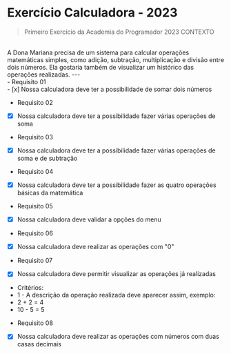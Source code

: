 # Exercício Calculadora - 2023

>Primeiro Exercício da Academia do Programador 2023
>CONTEXTO
</br>
A Dona Mariana precisa de um sistema para calcular operações matemáticas simples, como adição, subtração,
multiplicação e divisão entre dois números. Ela gostaria também de visualizar um histórico das operações
realizadas.
--- 
<br>
- Requisito 01<br>
- [x] Nossa calculadora deve ter a possibilidade de somar dois números

- Requisito 02<br>
- [x] Nossa calculadora deve ter a possibilidade fazer várias operações de soma

- Requisito 03<br>
- [x] Nossa calculadora deve ter a possibilidade fazer várias operações de soma e de subtração

- Requisito 04<br>
- [x] Nossa calculadora deve ter a possibilidade fazer as quatro operações básicas da
matemática

- Requisito 05<br>
- [x] Nossa calculadora deve validar a opções do menu

- Requisito 06<br>
- [x] Nossa calculadora deve realizar as operações com &quot;0&quot;

- Requisito 07<br>
- [x] Nossa calculadora deve permitir visualizar as operações já realizadas
* Critérios:
* 1 - A descrição da operação realizada deve aparecer assim, exemplo:
* 2 + 2 = 4
* 10 - 5 = 5

- Requisito 08<br>
- [x] Nossa calculadora deve realizar as operações com números com duas casas decimais
